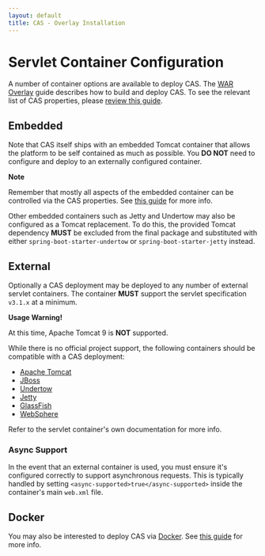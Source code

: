 ```yaml
---
layout: default
title: CAS - Overlay Installation
---
```


# Servlet Container Configuration

A number of container options are available to deploy CAS. The [WAR Overlay](Maven-Overlay-Installation.html) guide 
describes how to build and deploy CAS.
To see the relevant list of CAS properties, please [review this guide](Configuration-Properties.html).

## Embedded

Note that CAS itself ships with an embedded Tomcat container that allows the platform to be self contained as much as possible. You **DO 
NOT** need to configure and deploy to an externally configured container. 

<div class="alert alert-info"><strong>Note</strong><p>
Remember that mostly all aspects of the embedded container can be controlled via the CAS properties. See <a href="Configuration-Properties.html">this guide</a> for more info.
</p></div>

Other embedded containers such as Jetty and Undertow may also be configured as a Tomcat replacement. To do this, the provided
Tomcat dependency **MUST** be excluded from the final package and substituted with either 
`spring-boot-starter-undertow` or `spring-boot-starter-jetty` instead.

 
## External
 
Optionally a CAS deployment may be deployed to any number of external servlet containers. The container **MUST** support
the servlet specification `v3.1.x` at a minimum.

<div class="alert alert-warning"><strong>Usage Warning!</strong><p>At this time, Apache Tomcat 9 is <strong>NOT</strong> supported.</p></div>

While there is no official project support, the following containers should be compatible with a CAS deployment:

* [Apache Tomcat](http://tomcat.apache.org/)
* [JBoss](http://www.jboss.org/)
* [Undertow](http://undertow.io/)
* [Jetty](http://www.eclipse.org/jetty/)
* [GlassFish](http://glassfish.java.net/)
* [WebSphere](http://www.ibm.com/software/websphere/)

Refer to the servlet container's own documentation for more info.

### Async Support

In the event that an external container is used, you must ensure it's configured correctly to support asynchronous requests.
This is typically handled by setting `<async-supported>true</async-supported>` inside the container's main `web.xml`  file.

## Docker

You may also be interested to deploy CAS via [Docker](https://www.docker.com/). 
See [this guide](Docker-Installation.html) for more info.

